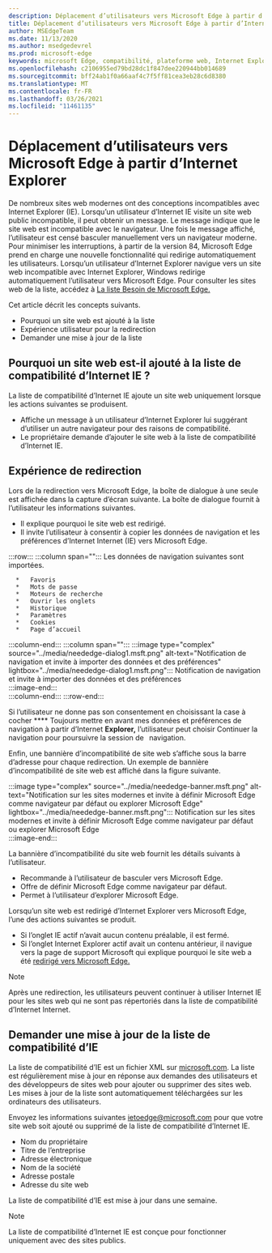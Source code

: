 ```yaml
---
description: Déplacement d’utilisateurs vers Microsoft Edge à partir d’Internet Explorer
title: Déplacement d’utilisateurs vers Microsoft Edge à partir d’Internet Explorer
author: MSEdgeTeam
ms.date: 11/13/2020
ms.author: msedgedevrel
ms.prod: microsoft-edge
keywords: microsoft Edge, compatibilité, plateforme web, Internet Explorer
ms.openlocfilehash: c2106955ed79bd28dc1f847dee220944bb014689
ms.sourcegitcommit: bff24ab1f0a66aaf4c7f5ff81cea3eb28c6d8380
ms.translationtype: MT
ms.contentlocale: fr-FR
ms.lasthandoff: 03/26/2021
ms.locfileid: "11461135"
---
```

# <a name="moving-users-to-microsoft-edge-from-internet-explorer"></a>Déplacement d’utilisateurs vers Microsoft Edge à partir d’Internet Explorer  

De nombreux sites web modernes ont des conceptions incompatibles avec Internet Explorer \(IE\).  Lorsqu’un utilisateur d’Internet IE visite un site web public incompatible, il peut obtenir un message.  Le message indique que le site web est incompatible avec le navigateur.  Une fois le message affiché, l’utilisateur est censé basculer manuellement vers un navigateur moderne.  Pour minimiser les interruptions, à partir de la version 84, Microsoft Edge prend en charge une nouvelle fonctionnalité qui redirige automatiquement les utilisateurs.  Lorsqu’un utilisateur d’Internet Explorer navigue vers un site web incompatible avec Internet Explorer, Windows redirige automatiquement l’utilisateur vers Microsoft Edge.  Pour consulter les sites web de la liste, accédez à [La liste Besoin de Microsoft Edge.][MicrosoftEdgeNeededgeV1]

Cet article décrit les concepts suivants.  

*   Pourquoi un site web est ajouté à la liste  
*   Expérience utilisateur pour la redirection  
*   Demander une mise à jour de la liste  
    
## <a name="why-is-a-website-added-to-the-ie-compatibility-list"></a>Pourquoi un site web est-il ajouté à la liste de compatibilité d’Internet IE ?  

La liste de compatibilité d’Internet IE ajoute un site web uniquement lorsque les actions suivantes se produisent.  

*   Affiche un message à un utilisateur d’Internet Explorer lui suggérant d’utiliser un autre navigateur pour des raisons de compatibilité.  
*   Le propriétaire demande d’ajouter le site web à la liste de compatibilité d’Internet IE.  

## <a name="redirection-experience"></a>Expérience de redirection

Lors de la redirection vers Microsoft Edge, la boîte de dialogue à une seule est affichée dans la capture d’écran suivante.  La boîte de dialogue fournit à l’utilisateur les informations suivantes.  

*   Il explique pourquoi le site web est redirigé.  
*   Il invite l’utilisateur à consentir à copier les données de navigation et les préférences d’Internet Internet (IE) vers Microsoft Edge.  

:::row:::
   :::column span="":::
      Les données de navigation suivantes sont importées.  
      
      *   Favoris  
      *   Mots de passe  
      *   Moteurs de recherche  
      *   Ouvrir les onglets  
      *   Historique  
      *   Paramètres  
      *   Cookies  
      *   Page d’accueil  
   :::column-end:::
   :::column span="":::
      :::image type="complex" source="../media/neededge-dialog1.msft.png" alt-text="Notification de navigation et invite à importer des données et des préférences" lightbox="../media/neededge-dialog1.msft.png":::
         Notification de navigation et invite à importer des données et des préférences  
      :::image-end:::  
   :::column-end:::
:::row-end:::

Si l’utilisateur ne donne pas son consentement en choisissant la case à cocher **** Toujours mettre en avant mes données et préférences de navigation à partir d’Internet **Explorer,** l’utilisateur peut choisir Continuer la navigation pour poursuivre la session de   navigation.  

Enfin, une bannière d’incompatibilité de site web s’affiche sous la barre d’adresse pour chaque redirection.  Un exemple de bannière d’incompatibilité de site web est affiché dans la figure suivante.

:::image type="complex" source="../media/neededge-banner.msft.png" alt-text="Notification sur les sites modernes et invite à définir Microsoft Edge comme navigateur par défaut ou explorer Microsoft Edge" lightbox="../media/neededge-banner.msft.png":::
   Notification sur les sites modernes et invite à définir Microsoft Edge comme navigateur par défaut ou explorer Microsoft Edge  
:::image-end:::

La bannière d’incompatibilité du site web fournit les détails suivants à l’utilisateur.  

*   Recommande à l’utilisateur de basculer vers Microsoft Edge.  
*   Offre de définir Microsoft Edge comme navigateur par défaut.  
*   Permet à l’utilisateur d’explorer Microsoft Edge.    
    
Lorsqu’un site web est redirigé d’Internet Explorer vers Microsoft Edge, l’une des actions suivantes se produit.

*   Si l’onglet IE actif n’avait aucun contenu préalable, il est fermé.  
*   Si l’onglet Internet Explorer actif avait un contenu antérieur, il navigue vers la page de support Microsoft qui explique pourquoi le site web a été [redirigé vers Microsoft Edge.][MicrosoftSupportOfficeTheWebsiteYouWereTryingToReachDoesntWorkWithInternetExplorer]  

> [!NOTE]
> Après une redirection, les utilisateurs peuvent continuer à utiliser Internet IE pour les sites web qui ne sont pas répertoriés dans la liste de compatibilité d’Internet Internet.  

## <a name="request-an-update-to-the-ie-compatibility-list"></a>Demander une mise à jour de la liste de compatibilité d’IE  

La liste de compatibilité d’IE est un fichier XML sur [microsoft.com][MicrosoftOfficialHome].  La liste est régulièrement mise à jour en réponse aux demandes des utilisateurs et des développeurs de sites web pour ajouter ou supprimer des sites web.  Les mises à jour de la liste sont automatiquement téléchargées sur les ordinateurs des utilisateurs.  

Envoyez les informations suivantes [ietoedge@microsoft.com][MailtoMicrosoftIetoedge] pour que votre site web soit ajouté ou supprimé de la liste de compatibilité d’Internet IE.    

*   Nom du propriétaire  
*   Titre de l’entreprise  
*   Adresse électronique  
*   Nom de la société  
*   Adresse postale  
*   Adresse du site web  
    
La liste de compatibilité d’IE est mise à jour dans une semaine.

> [!NOTE]
> La liste de compatibilité d’Internet IE est conçue pour fonctionner uniquement avec des sites publics.  

<!-- links -->  

[MailtoMicrosoftIetoedge]: mailto:ietoedge@microsoft.com "Envoyer un courrier électronique à ietoedge@microsoft.com"  

[MicrosoftOfficialHome]: https://www.microsoft.com "Accueil officiel Microsoft"  

[MicrosoftEdgeNeededgeV1]:  https://edge.microsoft.com/neededge/v1 "Besoin d’une liste xml De Microsoft Edge v1 | Microsoft Edge"  

[MicrosoftSupportOfficeTheWebsiteYouWereTryingToReachDoesntWorkWithInternetExplorer]: https://support.microsoft.com/office/the-website-you-were-trying-to-reach-doesn-t-work-with-internet-explorer-8f5fc675-cd47-414c-9535-12821ddfc554 "Le site web que vous tentiez d’atteindre ne fonctionne pas avec Internet Explorer | Microsoft Office prise en charge"  
